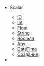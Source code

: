 - Scalar
    - [ID](/graphql/scalar/id)
    - [Int](/graphql/scalar/int)
    - [Float](/graphql/scalar/float)
    - [String](/graphql/scalar/string)
    - [Boolean](/graphql/scalar/boolean)
    - [Any](/graphql/scalar/any)
    - [DateTime](/graphql/scalar/date-time)
    - [Создание](/graphql/scalar/custom)

- 
